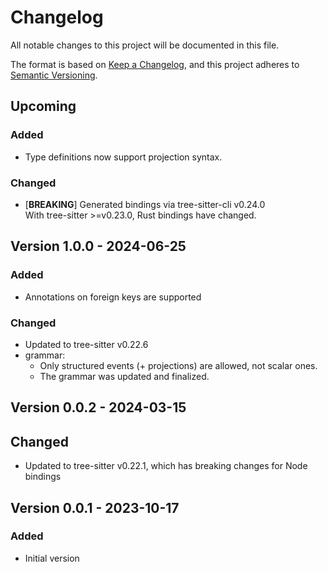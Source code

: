 # Changelog

All notable changes to this project will be documented in this file.

The format is based on [Keep a Changelog](https://keepachangelog.com/en/1.0.0/),
and this project adheres to [Semantic Versioning](https://semver.org/spec/v2.0.0.html).

## Upcoming

### Added

- Type definitions now support projection syntax.

### Changed

- [__BREAKING__] Generated bindings via tree-sitter-cli v0.24.0  
  With tree-sitter >=v0.23.0, Rust bindings have changed.


## Version 1.0.0 - 2024-06-25

### Added

- Annotations on foreign keys are supported

### Changed

- Updated to tree-sitter v0.22.6
- grammar:
  + Only structured events (+ projections) are allowed, not scalar ones.
  + The grammar was updated and finalized.


## Version 0.0.2 - 2024-03-15

## Changed

- Updated to tree-sitter v0.22.1, which has breaking changes for Node bindings

## Version 0.0.1 - 2023-10-17

### Added

- Initial version

